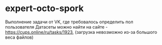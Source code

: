 # expert-octo-spork
Выполнение задачи от VK, где требовалось определить пол пользователя
Датасеты можно найти на сайте - https://cups.online/ru/tasks/1923, (загрузка невозможно из-за большого веса файлов)
